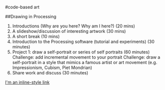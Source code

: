 #code-based art

##Drawing in Processing

1. Introductions (Why are you here? Why am I here?) (20 mins)
2. A slideshow/discussion of interesting artwork (30 mins)
3. A short break (10 mins)
4. Introduction to the Processing software (tutorial and experiments) (30 minutes)
5. Project 1: draw a self-portrait or series of self portraits (60 minutes)
			Challenge: add incremental movement to your portrait
      Challenge: draw a self-portrait in a style that mimics a famous artist or art movement (e.g. Impressionism, Cubism, Piet        Mondrian)  
5. Share work and discuss (30 minutes) 

[I'm an inline-style link](https://www.google.com)
